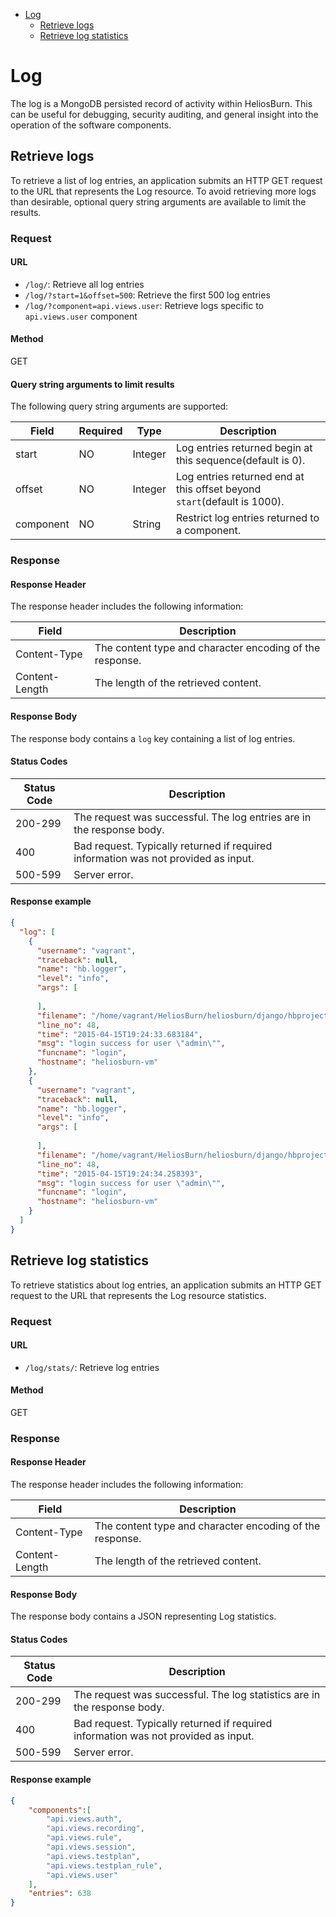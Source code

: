 - [Log](#log)
  - [Retrieve logs](#retrieve-logs)
  - [Retrieve log statistics](#retrieve-log-statistics)

# Log

The log is a MongoDB persisted record of activity within HeliosBurn. This can be useful for debugging, security auditing, and general insight into the operation of the software components.

## Retrieve logs

To retrieve a list of log entries, an application submits an HTTP GET request to the URL that represents the Log resource. To avoid retrieving more logs than desirable, optional query string arguments are available to limit the results.

### Request

#### URL
- `/log/`: Retrieve all log entries
- `/log/?start=1&offset=500`: Retrieve the first 500 log entries
- `/log/?component=api.views.user`: Retrieve logs specific to `api.views.user` component

#### Method
GET

#### Query string arguments to limit results
The following query string arguments are supported:

| Field | Required | Type | Description |
|-------|----------|------|-------------|
| start | NO | Integer | Log entries returned begin at this sequence(default is 0). |
| offset | NO | Integer | Log entries returned end at this offset beyond `start`(default is 1000). |
| component | NO | String | Restrict log entries returned to a component. |

### Response

#### Response Header
The response header includes the following information:

| Field | Description |
|---|---|
| Content-Type | The content type and character encoding of the response. |
| Content-Length | The length of the retrieved content. |

#### Response Body

The response body contains a `log` key containing a list of log entries.

#### Status Codes

| Status Code | Description |
|---|---|
| 200-299 | The request was successful. The log entries are in the response body. |
| 400 | Bad request. Typically returned if required information was not provided as input. |
| 500-599 | Server error. |

#### Response example

```json
{
  "log": [
    {
      "username": "vagrant",
      "traceback": null,
      "name": "hb.logger",
      "level": "info",
      "args": [
        
      ],
      "filename": "/home/vagrant/HeliosBurn/heliosburn/django/hbproject/api/views/auth.py",
      "line_no": 48,
      "time": "2015-04-15T19:24:33.683184",
      "msg": "login success for user \"admin\"",
      "funcname": "login",
      "hostname": "heliosburn-vm"
    },
    {
      "username": "vagrant",
      "traceback": null,
      "name": "hb.logger",
      "level": "info",
      "args": [
        
      ],
      "filename": "/home/vagrant/HeliosBurn/heliosburn/django/hbproject/api/views/auth.py",
      "line_no": 48,
      "time": "2015-04-15T19:24:34.258393",
      "msg": "login success for user \"admin\"",
      "funcname": "login",
      "hostname": "heliosburn-vm"
    }
  ]
}
```

## Retrieve log statistics

To retrieve statistics about log entries, an application submits an HTTP GET request to the URL that represents the Log resource statistics.

### Request

#### URL
- `/log/stats/`: Retrieve log entries

#### Method
GET

### Response

#### Response Header
The response header includes the following information:

| Field | Description |
|---|---|
| Content-Type | The content type and character encoding of the response. |
| Content-Length | The length of the retrieved content. |

#### Response Body

The response body contains a JSON representing Log statistics.

#### Status Codes

| Status Code | Description |
|---|---|
| 200-299 | The request was successful. The log statistics are in the response body. |
| 400 | Bad request. Typically returned if required information was not provided as input. |
| 500-599 | Server error. |

#### Response example

```json
{
    "components":[
        "api.views.auth",
        "api.views.recording",
        "api.views.rule",
        "api.views.session",
        "api.views.testplan",
        "api.views.testplan_rule",
        "api.views.user"
    ],
    "entries": 638
}
```